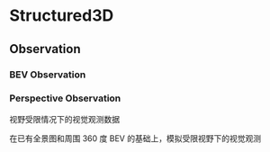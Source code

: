 # Structured3D

## Observation

### BEV Observation

### Perspective Observation

视野受限情况下的视觉观测数据

在已有全景图和周围 360 度 BEV 的基础上，模拟受限视野下的视觉观测

